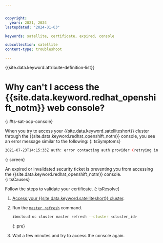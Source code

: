 ```yaml
---


copyright:
  years: 2021, 2024
lastupdated: "2024-01-03"

keywords: satellite, certificate, expired, console

subcollection: satellite
content-type: troubleshoot

---
```


{{site.data.keyword.attribute-definition-list}}

# Why can't I access the {{site.data.keyword.redhat_openshift_notm}} web console?
{: #ts-sat-ocp-console}

When you try to access your {{site.data.keyword.satelliteshort}} cluster through the {{site.data.keyword.redhat_openshift_notm}} console, you see an error message similar to the following:
{: tsSymptoms}

```sh
2021-07-23T14:15:33Z auth: error contacting auth provider (retrying in 10s): request to OAuth issuer endpoint https://...us-east.satellite.appdomain.cloud:0000/oauth/token failed: Head https://...us-east.satellite.appdomain.cloud:0000: x509: certificate has expired or is not yet valid.
```
{: screen}

An expired or invalidated security ticket is preventing you from accessing the {{site.data.keyword.redhat_openshift_notm}} console.  
{: tsCauses}

Follow the steps to validate your certificate.
{: tsResolve}

1. [Access your {{site.data.keyword.satelliteshort}} cluster](/docs/openshift?topic=openshift-access_cluster#access_cluster_sat).

2. Run the [`master refresh`](/docs/openshift?topic=openshift-kubernetes-service-cli#cs_apiserver_refresh) command.

    ```sh
    ibmcloud oc cluster master refresh --cluster <cluster_id>
    ```
    {: pre}

3. Wait a few minutes and try to access the console again.

